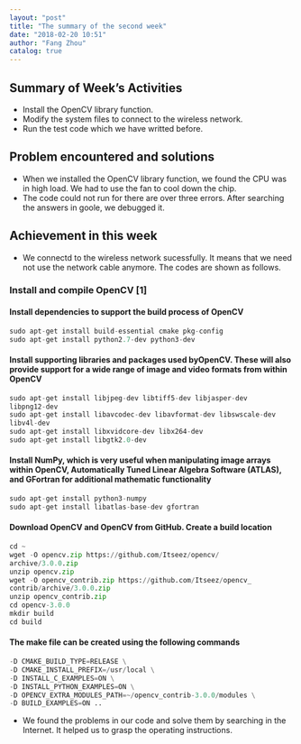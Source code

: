 ```yaml
---
layout: "post"
title: "The summary of the second week"
date: "2018-02-20 10:51"
author: "Fang Zhou"
catalog: true
---
```

## Summary of Week’s Activities

-	Install the OpenCV library function.
- Modify the system files to connect to the wireless network.
- Run the test code which we have writted before.

## Problem encountered and solutions

- When we installed the OpenCV library function, we found the CPU was in high load. We had to use the fan to cool down the chip.
- The code could not run for there are over three errors. After searching the answers in goole, we debugged it.

## Achievement in this week

- We connectd to the wireless network sucessfully. It means that we need not use the network cable anymore. The codes are shown as follows.

### Install and compile OpenCV [1]

#### Install dependencies to support the build process of OpenCV
```python
sudo apt-get install build-essential cmake pkg-config
sudo apt-get install python2.7-dev python3-dev
```

#### Install supporting libraries and packages used byOpenCV. These will also provide support for a wide range of image and video formats from within OpenCV
```python
sudo apt-get install libjpeg-dev libtiff5-dev libjasper-dev
libpng12-dev
sudo apt-get install libavcodec-dev libavformat-dev libswscale-dev
libv4l-dev
sudo apt-get install libxvidcore-dev libx264-dev
sudo apt-get install libgtk2.0-dev
```
#### Install NumPy, which is very useful when manipulating image arrays within OpenCV, Automatically Tuned Linear Algebra Software (ATLAS), and GFortran for additional mathematic functionality
```python
sudo apt-get install python3-numpy
sudo apt-get install libatlas-base-dev gfortran
```
#### Download OpenCV and OpenCV from GitHub. Create a build location
```python
cd ~
wget -O opencv.zip https://github.com/Itseez/opencv/
archive/3.0.0.zip
unzip opencv.zip
wget -O opencv_contrib.zip https://github.com/Itseez/opencv_
contrib/archive/3.0.0.zip
unzip opencv_contrib.zip
cd opencv-3.0.0
mkdir build
cd build
```
#### The make file can be created using the following commands
```python
-D CMAKE_BUILD_TYPE=RELEASE \
-D CMAKE_INSTALL_PREFIX=/usr/local \
-D INSTALL_C_EXAMPLES=ON \
-D INSTALL_PYTHON_EXAMPLES=ON \
-D OPENCV_EXTRA_MODULES_PATH=~/opencv_contrib-3.0.0/modules \
-D BUILD_EXAMPLES=ON ..
```


- We found the problems in our code and solve them by searching in the Internet. It helped us to grasp the operating instructions.
